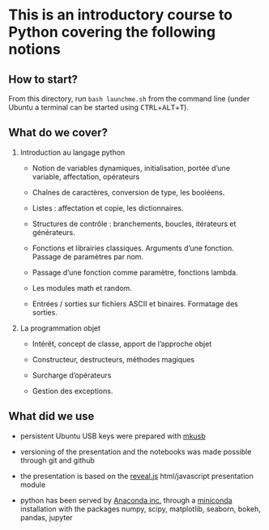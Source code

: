 # This is an introductory course to Python covering the following notions

## How to start?

From this directory, run `bash launchme.sh` from the command line (under Ubuntu a terminal can be started using <kbd>CTRL</kbd>+<kbd>ALT</kbd>+<kbd>T</kbd>).

## What do we cover?

1. Introduction au langage python

	* Notion de variables dynamiques, initialisation, portée d’une  
variable, affectation, opérateurs

	* Chaînes de caractères, conversion de type, les booléens.

	* Listes : affectation et copie, les dictionnaires.

	* Structures de contrôle : branchements, boucles, itérateurs et générateurs.

	* Fonctions et librairies classiques. Arguments d’une fonction.  
Passage de paramètres par nom.

	* Passage d’une fonction comme paramètre, fonctions lambda.

	* Les modules math et random.

	* Entrées / sorties sur fichiers ASCII et binaires. Formatage des sorties.

2. La programmation objet

	* Intérêt, concept de classe, apport de l’approche objet

	* Constructeur, destructeurs, méthodes magiques

	* Surcharge d’opérateurs

	* Gestion des exceptions.

## What did we use

* persistent Ubuntu USB keys were prepared with [mkusb](https://help.ubuntu.com/community/mkusb/persistent)

* versioning of the presentation and the notebooks was made possible through git and github

* the presentation is based on the [reveal.js](https://github.com/hakimel/reveal.js/) html/javascript presentation module

* python has been served by [Anaconda inc.](https://www.anaconda.com) through a [miniconda](https://conda.io/miniconda.html) installation with the packages numpy, scipy, matplotlib, seaborn, bokeh, pandas, jupyter


